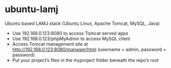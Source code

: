 # ubuntu-lamj
Ubuntu based LAMJ stack (Ubuntu Linux, Apache Tomcat, MySQL, Java)

- Use 192.168.0.123:8080 to access Tomcat served apps
- Use 192.168.0.123/phpMyAdmin to access MySQL client
- Access Tomcat management site at http://192.168.0.123:8080/manager/html (username = admin, password = password)
- Put your project’s files in the myproject folder beneath the repo’s root
